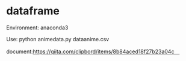 # dataframe

Environment: anaconda3

Use: python animedata.py dataanime.csv  

document:https://qiita.com/clipbord/items/8b84aced18f27b23a04c　
